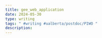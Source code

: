 ```yaml
---
title: gee_web_application
date: 2024-05-30
type: writing
tags: " #writing #ualberta/postdoc/PIWO "
description: 
---
```


